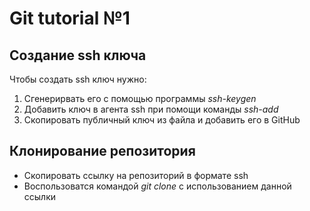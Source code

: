 # Git tutorial №1

## Создание ssh ключа

Чтобы создать ssh ключ нужно:

1. Сгенерирвать его с помощью программы  _ssh-keygen_
2. Добавить ключ в агента ssh при помощи команды _ssh-add_
3. Скопировать публичный ключ из файла и добавить его в GitHub

## Клонирование репозитория

* Скопировать ссылку на репозиторий в формате ssh
* Воспользоватся командой _git clone_ с использованием данной ссылки